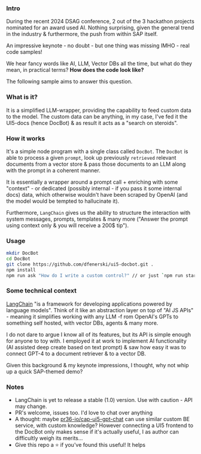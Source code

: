 ### Intro

During the recent 2024 DSAG conference, 2 out of the 3 hackathon projects nominated for an award used AI. Nothing surprising, given the general trend in the industry & furthermore, the push from within SAP itself.

An impressive keynote - no doubt - but one thing was missing IMHO  - real code samples!

We hear fancy words like AI, LLM, Vector DBs all the time, but what do they mean, in practical terms? **How does the code look like?**

The following sample aims to answer this question.

### What is it?

It is a simplified LLM-wrapper, providing the capability to feed custom data to the model. The custom data can be anything, in my case, I've fed it the UI5-docs (hence DocBot) & as result it acts as a "search on steroids".

### How it works

It's a simple node program with a single class called `DocBot`. The `DocBot` is able to process a given `prompt`, look up previously `retrieved` relevant documents from a  vector store & pass those documents to an LLM along with the prompt in a coherent manner.

It is essentially a wrapper around a prompt call + enriching with some "context" - or dedicated (possibly internal - if you pass it some internal docs) data, which otherwise wouldn't have been scraped by OpenAI (and the model would be tempted to hallucinate it).

Furthermore, `LangChain` gives us the ability to structure the interaction with system messages, prompts, templates & many more ("Answer the prompt using context only & you will receive a 200$ tip").

### Usage

```bash
mkdir DocBot
cd DocBot
git clone https://github.com/dfenerski/ui5-docbot.git .
npm install
npm run ask "How do I write a custom control?" // or just `npm run start`, it will as you for a prompt
```

### Some technical context

[LangChain](https://js.langchain.com/docs/get_started/introduction) "is a framework for developing applications powered by language models". Think of it like an abstraction layer on top of "AI JS APIs" - meaning it simplifies working with any LLM -f rom OpenAI's GPTs to something self hosted, with vector DBs, agents & many more.

I do not dare to argue I know all of its features, but its API is simple enough for anyone to toy with. I employed it at work to implement AI functionality (AI assisted deep create based on text prompt) & saw how easy it was to connect GPT-4 to a document retriever & to a vector DB.

Given this background & my keynote impressions, I thought, why not whip up a quick SAP-themed demo?

### Notes

- LangChain is yet to release a stable (1.0) version. Use with caution - API may change.
- PR's welcome, issues too. I'd love to chat over anything
- A thought: maybe [pr36-io/cap-ui5-gpt-chat](https://github.com/p36-io/cap-ui5-gpt-chat) can use similar custom BE service, with custom knowledge? However connecting a UI5 frontend to the DocBot only makes sense if it's actually useful, I as author can difficultly weigh its merits...
- Give this repo a ⭐ if you've found this useful! It helps
